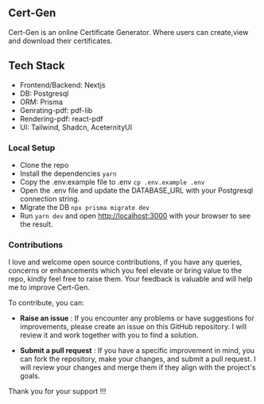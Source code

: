 ## Cert-Gen
Cert-Gen is an online Certificate Generator. Where users can create,view and download their certificates.

## Tech Stack
-  Frontend/Backend: Nextjs
- DB: Postgresql
- ORM: Prisma
- Genrating-pdf: pdf-lib
- Rendering-pdf: react-pdf
- UI: Tailwind, Shadcn, AceternityUI

### Local Setup
- Clone the repo
- Install the dependencies ```yarn```
- Copy the .env.example file to .env ```cp .env.example .env```
- Open the .env file and update the DATABASE_URL with your Postgresql connection string.
- Migrate the DB  ```npx prisma migrate dev```
- Run ```yarn dev``` and open [http://localhost:3000](http://localhost:3000) with your browser to see the result.

### Contributions
I love and welcome open source contributions, if you have any queries, concerns or enhancements which you feel elevate or bring value to the repo, kindly feel free to raise them. Your feedback is valuable and will help me to improve Cert-Gen.

To contribute, you can:

-   **Raise an issue**  : If you encounter any problems or have suggestions for improvements, please create an issue on this GitHub repository. I will review it and work together with you to find a solution.
    
-   **Submit a pull request**  : If you have a specific improvement in mind, you can fork the repository, make your changes, and submit a pull request. I will review your changes and merge them if they align with the project's goals.
    

Thank you for your support !!!